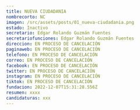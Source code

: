 ```yaml
---
title: NUEVA CIUDADANIA
nombrecorto: NC
imagen: /src/assets/posts/01_nueva-ciudadania.png
estado: Inactivo
secretario: Edgar Rolando Guzmán Fuentes
secretariofunciones: Edgar Rolando Guzmán Fuentes
direccion: EN PROCESO DE CANCELACIÓN
paginaweb: EN PROCESO DE CANCELACIÓN
telefono: EN PROCESO DE CANCELACIÓN
correo: EN PROCESO DE CANCELACIÓN
facebook: EN PROCESO DE CANCELACIÓN
twitter: EN PROCESO DE CANCELACIÓN
instagram: EN PROCESO DE CANCELACIÓN
tiktok: EN PROCESO DE CANCELACIÓN
fundacion: 2022-12-07T15:31:28.556Z
resumen: xxxx
candidaturas: xxx
---
```

